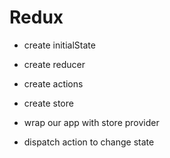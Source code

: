 # Redux

- create initialState
- create reducer
- create actions
- create store
- wrap our app with store provider

- dispatch action to change state
